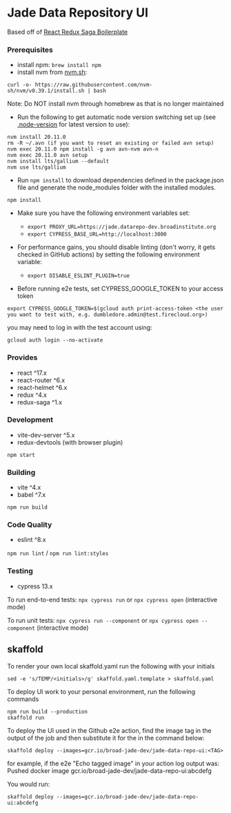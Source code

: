 # Jade Data Repository UI

Based off of [React Redux Saga Boilerplate](https://github.com/gilbarbara/react-redux-saga-boilerplate)

### Prerequisites

- install npm: `brew install npm`
- install nvm from [nvm.sh](https://github.com/nvm-sh/nvm#install--update-script):

```
curl -o- https://raw.githubusercontent.com/nvm-sh/nvm/v0.39.1/install.sh | bash
```

Note: Do NOT install nvm through homebrew as that is no longer maintained

- Run the following to get automatic node version switching set up (see [.node-version](.node-version) for latest version to use):

```
nvm install 20.11.0
rm -R ~/.avn (if you want to reset an existing or failed avn setup)
nvm exec 20.11.0 npm install -g avn avn-nvm avn-n
nvm exec 20.11.0 avn setup
nvm install lts/gallium --default
nvm use lts/gallium
```

- Run `npm install` to download dependencies defined in the package.json file and generate the node_modules folder with the installed modules.

```
npm install
```

- Make sure you have the following environment variables set:

  - `export PROXY_URL=https://jade.datarepo-dev.broadinstitute.org`
  - `export CYPRESS_BASE_URL=http://localhost:3000`

- For performance gains, you should disable linting (don't worry, it gets checked in GitHub actions) by setting the following environment variable:

  - `export DISABLE_ESLINT_PLUGIN=true`

- Before running e2e tests, set CYPRESS_GOOGLE_TOKEN to your access token

```
export CYPRESS_GOOGLE_TOKEN=$(gcloud auth print-access-token <the user you want to test with, e.g. dumbledore.admin@test.firecloud.org>)
```

you may need to log in with the test account using:

```
gcloud auth login --no-activate
```

### Provides

- react ^17.x
- react-router ^6.x
- react-helmet ^6.x
- redux ^4.x
- redux-saga ^1.x

### Development

- vite-dev-server ^5.x
- redux-devtools (with browser plugin)

`npm start`

### Building

- vite ^4.x
- babel ^7.x

`npm run build`

### Code Quality

- eslint ^8.x

`npm run lint` / `npm run lint:styles`

### Testing

- cypress 13.x

To run end-to-end tests: `npx cypress run` or `npx cypress open` (interactive mode)

To run unit tests: `npx cypress run --component` or `npx cypress open --component` (interactive mode)

## skaffold

To render your own local skaffold.yaml run the following with your initials

```
sed -e 's/TEMP/<initials>/g' skaffold.yaml.template > skaffold.yaml
```

To deploy UI work to your personal environment, run the following commands

```
npm run build --production
skaffold run
```

To deploy the UI used in the Github e2e action, find the image tag in the output of the job and then substitute it for the <TAG> in the command below:

```
skaffold deploy --images=gcr.io/broad-jade-dev/jade-data-repo-ui:<TAG>
```

for example, if the e2e "Echo tagged image" in your action log output was:
Pushed docker image gcr.io/broad-jade-dev/jade-data-repo-ui:abcdefg

You would run:

```
skaffold deploy --images=gcr.io/broad-jade-dev/jade-data-repo-ui:abcdefg
```
